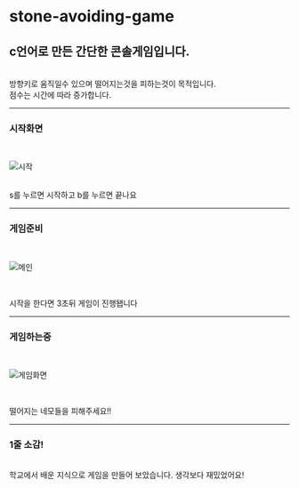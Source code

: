 # stone-avoiding-game
## c언어로 만든 간단한 콘솔게임입니다.

<br>
방향키로 움직일수 있으며 떨어지는것을 피하는것이 목적입니다.
<br>
점수는 시간에 따라 증가합니다.

<br>

---
### 시작화면
<br>

![시작](https://user-images.githubusercontent.com/58362690/98260887-2e429300-1fc7-11eb-98dc-ba242514b11c.png)

<br>
s를 누르면 시작하고 b를 누르면 끝나요

---

### 게임준비

<br>

![메인](https://user-images.githubusercontent.com/58362690/98260791-110dc480-1fc7-11eb-8f72-76b4d96a9a96.png)

<br>

시작을 한다면 3초뒤 게임이 진행됍니다

---
### 게임하는중

<br>

![게임화면](https://user-images.githubusercontent.com/58362690/98260454-b2484b00-1fc6-11eb-98e4-688b4d63a466.png)

<br>

떨어지는 네모들을 피해주세요!!

---
### 1줄 소감!

<br>
학교에서 배운 지식으로 게임을 만들어 보았습니다. 생각보다 재밌었어요!
